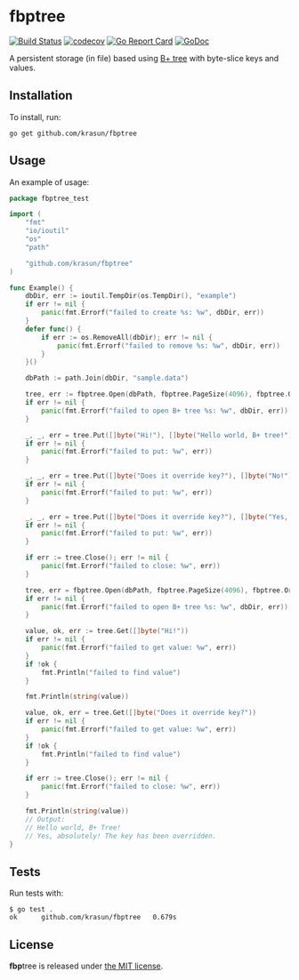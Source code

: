 # **fbp**tree

[![Build Status](https://travis-ci.com/krasun/fbptree.svg?branch=main)](https://travis-ci.com/krasun/fbptree)
[![codecov](https://codecov.io/gh/krasun/fbptree/branch/main/graph/badge.svg?token=8NU6LR4FQD)](https://codecov.io/gh/krasun/fbptree)
[![Go Report Card](https://goreportcard.com/badge/github.com/krasun/fbptree)](https://goreportcard.com/report/github.com/krasun/fbptree)
[![GoDoc](https://godoc.org/https://godoc.org/github.com/krasun/fbptree?status.svg)](https://godoc.org/github.com/krasun/fbptree)

A persistent storage (in file) based using [B+ tree](https://en.wikipedia.org/wiki/B%2B_tree) with byte-slice keys and values. 

## Installation 

To install, run:

```
go get github.com/krasun/fbptree
```

## Usage

An example of usage: 

```go
package fbptree_test

import (
	"fmt"
	"io/ioutil"
	"os"
	"path"

	"github.com/krasun/fbptree"
)

func Example() {
	dbDir, err := ioutil.TempDir(os.TempDir(), "example")
	if err != nil {
		panic(fmt.Errorf("failed to create %s: %w", dbDir, err))
	}
	defer func() {
		if err := os.RemoveAll(dbDir); err != nil {
			panic(fmt.Errorf("failed to remove %s: %w", dbDir, err))
		}
	}()

	dbPath := path.Join(dbDir, "sample.data")

	tree, err := fbptree.Open(dbPath, fbptree.PageSize(4096), fbptree.Order(500))
	if err != nil {
		panic(fmt.Errorf("failed to open B+ tree %s: %w", dbDir, err))
	}

	_, _, err = tree.Put([]byte("Hi!"), []byte("Hello world, B+ tree!"))
	if err != nil {
		panic(fmt.Errorf("failed to put: %w", err))
	}

	_, _, err = tree.Put([]byte("Does it override key?"), []byte("No!"))
	if err != nil {
		panic(fmt.Errorf("failed to put: %w", err))
	}

	_, _, err = tree.Put([]byte("Does it override key?"), []byte("Yes, absolutely! The key has been overridden."))
	if err != nil {
		panic(fmt.Errorf("failed to put: %w", err))
	}

	if err := tree.Close(); err != nil {
		panic(fmt.Errorf("failed to close: %w", err))
	}

	tree, err = fbptree.Open(dbPath, fbptree.PageSize(4096), fbptree.Order(500))
	if err != nil {
		panic(fmt.Errorf("failed to open B+ tree %s: %w", dbDir, err))
	}

	value, ok, err := tree.Get([]byte("Hi!"))
	if err != nil {
		panic(fmt.Errorf("failed to get value: %w", err))
	}
	if !ok {
		fmt.Println("failed to find value")
	}

	fmt.Println(string(value))

	value, ok, err = tree.Get([]byte("Does it override key?"))
	if err != nil {
		panic(fmt.Errorf("failed to get value: %w", err))
	}
	if !ok {
		fmt.Println("failed to find value")
	}

	if err := tree.Close(); err != nil {
		panic(fmt.Errorf("failed to close: %w", err))
	}

	fmt.Println(string(value))
	// Output:
	// Hello world, B+ Tree!
	// Yes, absolutely! The key has been overridden.
}
```

## Tests

Run tests with: 

```
$ go test .
ok  	github.com/krasun/fbptree	0.679s
```

## License 

**fbp**tree is released under [the MIT license](LICENSE).